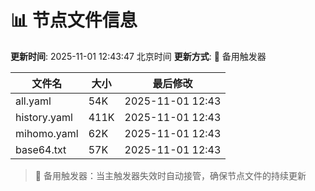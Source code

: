 # 📊 节点文件信息

**更新时间**: 2025-11-01 12:43:47 北京时间
**更新方式**: 🔄 备用触发器

| 文件名 | 大小 | 最后修改 |
|--------|------|----------|
| all.yaml | 54K | 2025-11-01 12:43 |
| history.yaml | 411K | 2025-11-01 12:43 |
| mihomo.yaml | 62K | 2025-11-01 12:43 |
| base64.txt | 57K | 2025-11-01 12:43 |

> 🔄 备用触发器：当主触发器失效时自动接管，确保节点文件的持续更新
